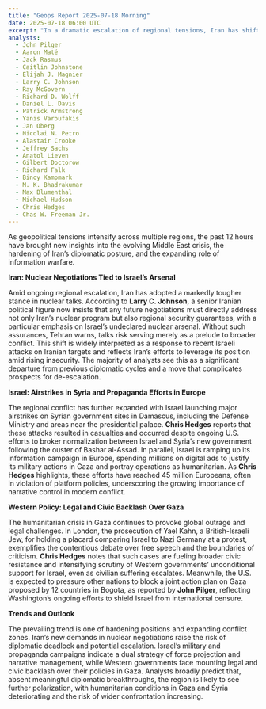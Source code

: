 ```yaml
---
title: "Geops Report 2025-07-18 Morning"
date: 2025-07-18 06:00 UTC
excerpt: "In a dramatic escalation of regional tensions, Iran has shifted its nuclear negotiation strategy to demand that talks address Israel's undeclared nuclear arsenal, a move that threatens to derail diplomatic efforts and heighten the risk of broader conflict amid ongoing Israeli airstrikes in Syria and intensified information warfare campaigns across Europe."
analysts:
  - John Pilger
  - Aaron Maté
  - Jack Rasmus
  - Caitlin Johnstone
  - Elijah J. Magnier
  - Larry C. Johnson
  - Ray McGovern
  - Richard D. Wolff
  - Daniel L. Davis
  - Patrick Armstrong
  - Yanis Varoufakis
  - Jan Oberg
  - Nicolai N. Petro
  - Alastair Crooke
  - Jeffrey Sachs
  - Anatol Lieven
  - Gilbert Doctorow
  - Richard Falk
  - Binoy Kampmark
  - M. K. Bhadrakumar
  - Max Blumenthal
  - Michael Hudson
  - Chris Hedges
  - Chas W. Freeman Jr.
---
```


As geopolitical tensions intensify across multiple regions, the past 12 hours have brought new insights into the evolving Middle East crisis, the hardening of Iran’s diplomatic posture, and the expanding role of information warfare.

**Iran: Nuclear Negotiations Tied to Israel’s Arsenal**

Amid ongoing regional escalation, Iran has adopted a markedly tougher stance in nuclear talks. According to **Larry C. Johnson**, a senior Iranian political figure now insists that any future negotiations must directly address not only Iran’s nuclear program but also regional security guarantees, with a particular emphasis on Israel’s undeclared nuclear arsenal. Without such assurances, Tehran warns, talks risk serving merely as a prelude to broader conflict. This shift is widely interpreted as a response to recent Israeli attacks on Iranian targets and reflects Iran’s efforts to leverage its position amid rising insecurity. The majority of analysts see this as a significant departure from previous diplomatic cycles and a move that complicates prospects for de-escalation.

**Israel: Airstrikes in Syria and Propaganda Efforts in Europe**

The regional conflict has further expanded with Israel launching major airstrikes on Syrian government sites in Damascus, including the Defense Ministry and areas near the presidential palace. **Chris Hedges** reports that these attacks resulted in casualties and occurred despite ongoing U.S. efforts to broker normalization between Israel and Syria’s new government following the ouster of Bashar al-Assad. In parallel, Israel is ramping up its information campaign in Europe, spending millions on digital ads to justify its military actions in Gaza and portray operations as humanitarian. As **Chris Hedges** highlights, these efforts have reached 45 million Europeans, often in violation of platform policies, underscoring the growing importance of narrative control in modern conflict.

**Western Policy: Legal and Civic Backlash Over Gaza**

The humanitarian crisis in Gaza continues to provoke global outrage and legal challenges. In London, the prosecution of Yael Kahn, a British-Israeli Jew, for holding a placard comparing Israel to Nazi Germany at a protest, exemplifies the contentious debate over free speech and the boundaries of criticism. **Chris Hedges** notes that such cases are fueling broader civic resistance and intensifying scrutiny of Western governments’ unconditional support for Israel, even as civilian suffering escalates. Meanwhile, the U.S. is expected to pressure other nations to block a joint action plan on Gaza proposed by 12 countries in Bogota, as reported by **John Pilger**, reflecting Washington’s ongoing efforts to shield Israel from international censure.

**Trends and Outlook**

The prevailing trend is one of hardening positions and expanding conflict zones. Iran’s new demands in nuclear negotiations raise the risk of diplomatic deadlock and potential escalation. Israel’s military and propaganda campaigns indicate a dual strategy of force projection and narrative management, while Western governments face mounting legal and civic backlash over their policies in Gaza. Analysts broadly predict that, absent meaningful diplomatic breakthroughs, the region is likely to see further polarization, with humanitarian conditions in Gaza and Syria deteriorating and the risk of wider confrontation increasing.
